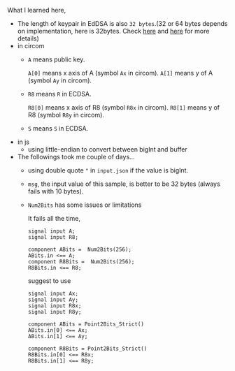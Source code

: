 What I learned here,

- The length of keypair in EdDSA is also `32 bytes`.(32 or 64 bytes depends on implementation, here is 32bytes. Check [here](https://cryptobook.nakov.com/digital-signatures/eddsa-and-ed25519) and [here](https://blog.mozilla.org/warner/2011/11/29/ed25519-keys/) for more details) 
- in circom
  - `A` means public key. 
  
    `A[0]` means x axis of A (symbol `Ax` in circom). `A[1]` means y of A (symbol `Ay` in circom).
  - `R8` means `R` in ECDSA. 
  
    `R8[0]` means x axis of R8 (symbol `R8x` in circom). `R8[1]` means y of R8 (symbol `R8y` in circom).
  - `S` means `S` in ECDSA.
- in js
  - using little-endian to convert between bigInt and buffer
- The followings took me couple of days...  
  - using double quote `"` in `input.json` if the value is bigInt.
  - `msg`, the input value of this sample, is better to be 32 bytes (always fails with 10 bytes).
  - `Num2Bits` has some issues or limitations
  
    It fails all the time,
    ```
    signal input A;
    signal input R8;
    
    component ABits =  Num2Bits(256);
    ABits.in <== A;
    component R8Bits =  Num2Bits(256);
    R8Bits.in <== R8;
    ```
    suggest to use
    ```
    signal input Ax;
    signal input Ay;
    signal input R8x;
    signal input R8y; 
    
    component ABits = Point2Bits_Strict()
    ABits.in[0] <== Ax;
    ABits.in[1] <== Ay;

    component R8Bits = Point2Bits_Strict()
    R8Bits.in[0] <== R8x;
    R8Bits.in[1] <== R8y;
    ```
